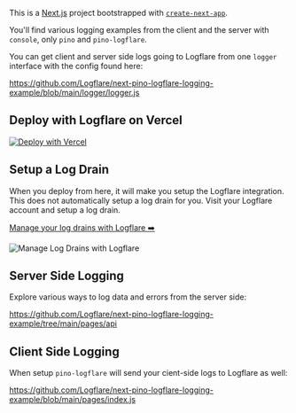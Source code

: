 This is a [Next.js](https://nextjs.org/) project bootstrapped with [`create-next-app`](https://github.com/vercel/next.js/tree/canary/packages/create-next-app).

You'll find various logging examples from the client and the server with `console`, only `pino` and `pino-logflare`.

You can get client and server side logs going to Logflare from one `logger` interface with the config found here:

https://github.com/Logflare/next-pino-logflare-logging-example/blob/main/logger/logger.js

## Deploy with Logflare on Vercel

[![Deploy with Vercel](https://vercel.com/button)](https://vercel.com/new/git/external?repository-url=https%3A%2F%2Fgithub.com%2Fvercel%2Fnext.js%2Ftree%2Fcanary%2Fexamples%2Fhello-world&integration-ids=oac_yEwf1AmqJMbRs2rkmnePdNK3)

## Setup a Log Drain

When you deploy from here, it will make you setup the Logflare integration. This does not automatically setup a log drain for you. Visit your Logflare account and setup a log drain.

[Manage your log drains with Logflare ➡️](https://logflare.app/integrations/vercel/edit)

![Manage Log Drains with Logflare](https://logflare.app/images/marketing/guides/vercel-setup/create-vercel-log-drain.png)

## Server Side Logging

Explore various ways to log data and errors from the server side:

https://github.com/Logflare/next-pino-logflare-logging-example/tree/main/pages/api

## Client Side Logging

When setup `pino-logflare` will send your cient-side logs to Logflare as well:

https://github.com/Logflare/next-pino-logflare-logging-example/blob/main/pages/index.js